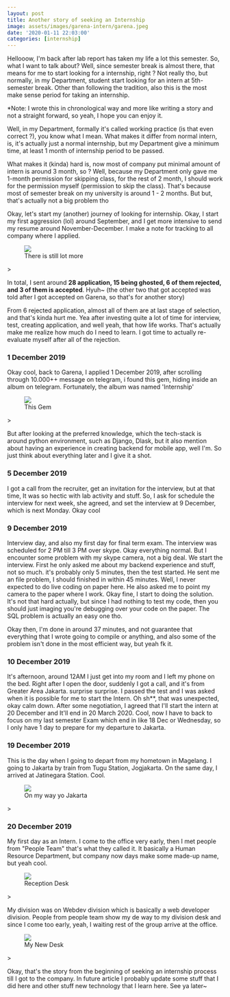 ```yaml
---
layout: post
title: Another story of seeking an Internship
image: assets/images/garena-intern/garena.jpeg
date: '2020-01-11 22:03:00'
categories: [internship]
---
```


Hellooow, I'm back after lab report has taken my life a lot this semester. So, what I want to talk about? Well, since semester break is almost there, that means for me to start looking for a internship, right ? Not really tho, but normally, in my Department, student start looking for an intern at 5th-semester break. Other than following the tradition, also this is the most make sense period for taking an internship.

*Note: I wrote this in chronological way and more like writing a story and not a straight forward, so yeah, I hope you can enjoy it.

Well, in my Department, formally it's called working practice (is that even correct ?), you know what I mean. What makes it differ from normal intern, is, it's actually just a normal internship, but my Department give a minimum time, at least 1 month of internship period to be passed. 

What makes it (kinda) hard is, now most of company put minimal amount of intern is around 3 month, so ? Well, because my Department only gave me 1-month permission for skipping class, for the rest of 2 month, I should work for the permission myself (permission to skip the class). That's because most of semester break on my university is around 1 - 2 months. But but, that's actually not a big problem tho

Okay, let's start my (another) journey of looking for internship. Okay, I start my first aggression (lol) around September, and I get more intensive to send my resume around November-December. I make a note for tracking to all company where I applied.

<!--kg-card-begin: image--><figure class="kg-card kg-image-card"><img src="/assets/images/garena-intern/list1.png" class="kg-image"><figcaption>There is still lot more</figcaption></figure><!--kg-card-end: image-->>

In total, I sent around **28 application, 15 being ghosted, 6 of them rejected, and 3 of them is accepted**. Hyuh~ (the other two that got accepted was told after I got accepted on Garena, so that's for another story)

From 6 rejected application, almost all of them are at last stage of selection, and that's kinda hurt me. Yea after investing quite a lot of time for interview, test, creating application, and well yeah, that how life works. That's actually make me realize how much do I need to learn. I got time to actually re-evaluate myself after all of the rejection.

### 1 December 2019

Okay cool, back to Garena, I applied 1 December 2019, after scrolling through 10.000++ message on telegram, i found this gem, hiding inside an album on telegram. Fortunately, the album was named 'Internship'

<!--kg-card-begin: image--><figure class="kg-card kg-image-card"><img src="/assets/images/garena-intern/intern.jpg" class="kg-image"><figcaption>This Gem</figcaption></figure><!--kg-card-end: image-->>

But after looking at the preferred knowledge, which the tech-stack is around python environment, such as Django, Dlask, but it also mention about having an experience in creating backend for mobile app, well I'm. So just think about everything later and I give it a shot.

### 5 December 2019

I got a call from the recruiter, get an invitation for the interview, but at that time, It was so hectic with lab activity and stuff. So, I ask for schedule the interview for next week, she agreed, and set the interview at 9 December, which is next Monday. Okay cool

### 9 December 2019

Interview day, and also my first day for final term exam. The interview was scheduled for 2 PM till 3 PM over skype. Okay everything normal. But I encounter some problem with my skype camera, not a big deal. We start the interview. First he only asked me about my backend experience and stuff, not so much. it's probably only 5 minutes, then the test started. He sent me an file problem, I should finished in within 45 minutes. Well, I never expected to do live coding on paper here. He also asked me to point my camera to the paper where I work. Okay fine, I start to doing the solution. It's not that hard actually, but since I had nothing to test my code, then you should just imaging you're debugging over your code on the paper. The SQL problem is actually an easy one tho. 

Okay then, I'm done in around 37 minutes, and not guarantee that everything that I wrote going to compile or anything, and also some of the problem isn't done in the most efficient way, but yeah fk it. 

### 10 December 2019

It's afternoon, around 12AM I just get into my room and I left my phone on the bed. Right after I open the door, suddenly I got a call, and it's from Greater Area Jakarta. surprise surprise. I passed the test and I was asked when it is possible for me to start the Intern. Oh sh**, that was unexpected, okay calm down. After some negotiation, I agreed that I'll start the intern at 20 December and It'll end in 20 March 2020. Cool, now I have to back to focus on my last semester Exam which end in like 18 Dec or Wednesday, so I only have 1 day to prepare for my departure to Jakarta.

### 19 December 2019

This is the day when I going to depart from my hometown in Magelang. I going to Jakarta by train from Tugu Station, Jogjakarta. On the same day, I arrived at Jatinegara Station. Cool.

<!--kg-card-begin: image--><figure class="kg-card kg-image-card"><img src="/assets/images/garena-intern/train.jpg" class="kg-image"><figcaption>On my way yo Jakarta</figcaption></figure><!--kg-card-end: image-->>



### 20 December 2019

My first day as an Intern. I come to the office very early, then I met people from "People Team" that's what they called it. It basically a Human Resource Department, but company now days make some made-up name, but yeah cool. 

<!--kg-card-begin: image--><figure class="kg-card kg-image-card"><img src="/assets/images/garena-intern/garena-cs.jpg" class="kg-image"><figcaption>Reception Desk</figcaption></figure><!--kg-card-end: image-->>


My division was on Webdev division which is basically a web developer division. People from people team show my de way to my division desk and since I come too early, yeah, I waiting rest of the group arrive at the office.

<!--kg-card-begin: image--><figure class="kg-card kg-image-card"><img src="/assets/images/garena-intern/morning.jpg" class="kg-image"><figcaption>My New Desk</figcaption></figure><!--kg-card-end: image-->>


Okay, that's the story from the beginning of seeking an internship process till I got to the company. In future article I probably update some stuff that I did here and other stuff new technology that I learn here. See ya later~


